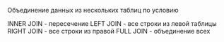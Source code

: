 Объединение данных из нескольких таблиц по условию

INNER JOIN - пересечение
LEFT JOIN - все строки из левой таблицы
RIGHT JOIN - все строки из правой
FULL JOIN - объединение всех
